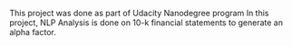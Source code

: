 This project was done as part of Udacity Nanodegree program
In this project, NLP Analysis is done on 10-k financial statements to generate an alpha factor.
